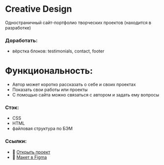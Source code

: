 # Creative Design

Одностраничный сайт-портфолио творческих проектов (находится в разработке)

### Доработать:
* вёрстка блоков: testimonials, contact, footer


# Функциональность:
* Автор может коротко рассказать о себе и своих проектах
* Показать свои работы или проекты
* С помощью сайта можно связаться с автором и задать ему вопросы

### Стэк:
* CSS
* HTML
* файловая структура по БЭМ

### Ссылки:
* :mag_right: [Открыть проект](https://gutmalina.github.io/CreativeDesign/)
* :pushpin:   [Макет в Figma](https://www.figma.com/file/QoErA8O0yfvTQB9oewLGZY/Free-Portfolio-Website-UI-(Community)?node-id=1%3A2)
